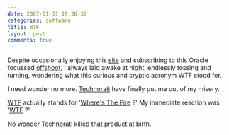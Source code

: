 ```yaml
---
date: 2007-01-31 19:36:32
categories: software
title: WTF
layout: post
comments: true
---
```

Despite occasionally enjoying this [site](http://thedailywtf.com/) and
subscribing to this Oracle focussed
[offshoot](http://oracle-wtf.blogspot.com/), I always laid awake at
night, endlessly tossing and turning, wondering what this curious and
cryptic acronym WTF stood for.

I need wonder no more. [Technorati](http://technorati.com/) have finally
put me out of my misery.

[WTF](http://en.wikipedia.org/wiki/WTF) actually stands for
'[Where's The Fire](http://www.techcrunch.com/2007/01/31/technoratis-mysterious-disappearing-wtf-product/)
?' My immediate reaction was '[WTF](http://www.wtf.org/) ?'

No wonder Technorati killed that product at birth.
